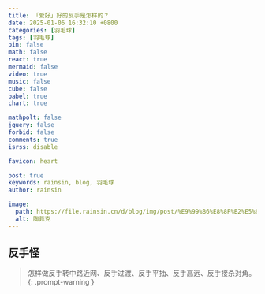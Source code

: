 ```yaml
---
title: 「爱好」好的反手是怎样的？
date: 2025-01-06 16:32:10 +0800
categories: [羽毛球]
tags: [羽毛球]
pin: false
math: false
react: true
mermaid: false
video: true
music: false
cube: false
babel: true
chart: true

mathpolt: false
jquery: false
forbid: false
comments: true
isrss: disable

favicon: heart

post: true
keywords: rainsin, blog, 羽毛球
author: rainsin

image:
  path: https://file.rainsin.cn/d/blog/img/post/%E9%99%B6%E8%8F%B2%E5%85%8B.webp
  alt: 陶菲克
---
```


## 反手怪

>怎样做反手转中路近网、反手过渡、反手平抽、反手高远、反手接杀对角。
{: .prompt-warning }

<div id="mse" style="width: 100%; aspect-ratio: 1920/1080;"></div>

<script>
window.load_event = {
    ...window.load_event,
    player_video: () => {

    let mseplayer = new Artplayer({
      container: '#mse',
      url: 'https://file.rainsin.cn/d/blog/video/%E5%A6%82%E4%BD%95%E8%AF%84%E4%BB%B7%E8%BF%99%E4%B8%AA%E5%8F%8D%E6%89%8B.1623906260.mp4',
      theme: "#2c9678",
        autoMini: true,
        flip: true,
        playbackRate: true,
        screenshot: true,
        hotkey: true,
        pip: true,
        mutex: true,
        fullscreen: true,
        fullscreenWeb: true,
        miniProgressBar: true,
        playsInline: true,
        setting: true,
        autoOrientation: true,
        plugins: [
        artplayerPluginChapter({
            chapters: [
                { start: 0, end: 3, title: '反手转中路近网' },
                { start: 3, end: 5, title: '反手过渡' },
                { start: 5, end: 6, title: '反手平抽' },
                { start: 6, end: 8, title: '反手高远' },
                { start: 8, end: Infinity, title: '反手接杀对角' },
            ]
        }),
    ],
    });
    }
}
</script>